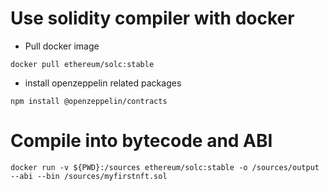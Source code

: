 # Use solidity compiler with docker
* Pull docker image
```
docker pull ethereum/solc:stable
```

* install openzeppelin related packages
```
npm install @openzeppelin/contracts
```

# Compile into bytecode and ABI

```
docker run -v ${PWD}:/sources ethereum/solc:stable -o /sources/output --abi --bin /sources/myfirstnft.sol
```


